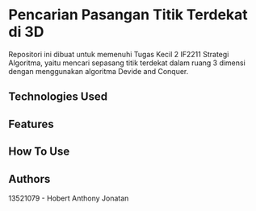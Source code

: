 # Pencarian Pasangan Titik Terdekat di 3D
Repositori ini dibuat untuk memenuhi Tugas Kecil 2 IF2211 Strategi Algoritma, yaitu mencari sepasang titik terdekat dalam ruang 3 dimensi dengan menggunakan algoritma Devide and Conquer.

## Technologies Used 

## Features 

## How To Use

## Authors 
13521079 - Hobert Anthony Jonatan